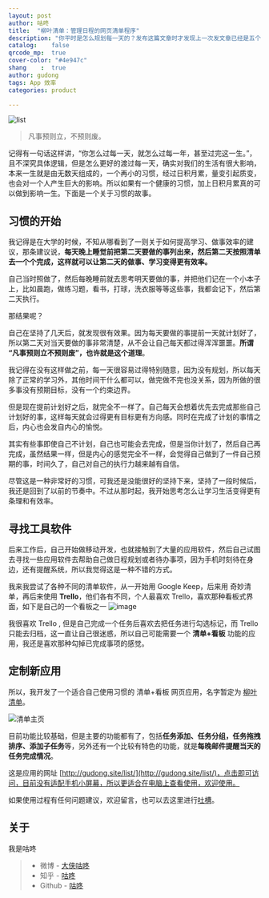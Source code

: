 ```yaml
---
layout: post
author: 咕咚
title:  "柳叶清单：管理日程的网页清单程序"
description: "你平时是怎么规划每一天的？发布这篇文章时才发现上一次发文章已经是五个月前了，这段时间博客一直没怎么搭理，日志也没怎么写，主要是工作+生活确实是有很多事。最近根据个人需求开发了一个清单+看板的应用-柳叶清单，使用 Vue+Leancloud 学习开发一个完成的前端应用，这真是一个有意思的事情，既可以学习技术，还可以解决自己的问题，还能满足自己的好奇心，这篇文章就是自己为什么要开发的初衷。"
catalog:    false
qrcode_mp:  true
cover-color: "#4e947c"
shang    :  true
author: gudong
tags: App 效率
categories: product

---
```


![list](http://upload-images.jianshu.io/upload_images/588640-fa6dc005e8614404.jpg?imageMogr2/auto-orient/strip%7CimageView2/2/w/1240)

>凡事预则立，不预则废。

记得有一句话这样讲，“你怎么过每一天，就怎么过每一年，甚至过完这一生。”，且不深究具体逻辑，但是怎么更好的渡过每一天，确实对我们的生活有很大影响，本来一生就是由无数天组成的，一个再小的习惯，经过日积月累，量变引起质变，也会对一个人产生巨大的影响。所以如果有一个健康的习惯，加上日积月累真的可以做到影响一生。下面是一个关于习惯的故事。

## 习惯的开始

我记得是在大学的时候，不知从哪看到了一则关于如何提高学习、做事效率的建议，那条建议说，**每天晚上睡觉前把第二天要做的事列出来，然后第二天按照清单去一个个完成，这样就可以让第二天的做事、学习变得更有效率。**

自己当时照做了，然后每晚睡前就去思考明天要做的事，并把他们记在一个小本子上，比如晨跑，做练习题，看书，打球，洗衣服等等这些事，我都会记下，然后第二天执行。

那结果呢？

自己在坚持了几天后，就发现很有效果。因为每天要做的事提前一天就计划好了，所以第二天对当天要做的事非常清楚，从不会让自己每天都过得浑浑噩噩。**所谓 “凡事预则立不预则废”，也许就是这个道理**。

我记得在没有这样做之前，每一天很容易过得特别随意，因为没有规划，所以每天除了正常的学习外，其他时间干什么都可以，做完做不完也没关系，因为所做的很多事没有预期目标，没有一个约束边界。

但是现在提前计划好之后，就完全不一样了。自己每天会想着优先去完成那些自己计划好的事，这样每天就会过得更有目标更有方向感。同时在完成了计划的事情之后，内心也会发自内心的愉悦。

其实有些事即使自己不计划，自己也可能会去完成，但是当你计划了，然后自己再完成，虽然结果一样，但是内心的感觉完全不一样，会觉得自己做到了一件自己预期的事，时间久了，自己对自己的执行力越来越有自信。

尽管这是一种非常好的习惯，可我还是没能很好的坚持下来，坚持了一段时候后，我还是回到了以前的节奏中。不过从那时起，我开始思考怎么让学习生活变得更有条理和有效率。

## 寻找工具软件

后来工作后，自己开始做移动开发，也就接触到了大量的应用软件，然后自己试图去寻找一些应用软件去帮助自己做日程规划或者待办事项，因为手机时刻待在身边，还有提醒系统，所以我觉得这是一种不错的方式。

我来我尝试了各种不同的清单软件，从一开始用 Google Keep，后来用 奇妙清单，再后来使用 **Trello**，他们各有不同，个人最喜欢 Trello，喜欢那种看板式界面，如下是自己的一个看板之一
![image](http://upload-images.jianshu.io/upload_images/588640-2af8d9b1a41b15ef.jpg?imageMogr2/auto-orient/strip%7CimageView2/2/w/1240)

我很喜欢 Trello , 但是自己完成一个任务后喜欢去把任务进行勾选标记，而 Trello 只能去归档，这一直让自己很迷惑，所以自己可能需要一个 **清单+看板** 功能的应用，我还是喜欢那种勾掉已完成事项的感觉。

## 定制新应用

所以，我开发了一个适合自己使用习惯的 清单+看板 网页应用，名字暂定为 [柳叶清单](http://gudong.site/list/)。

![清单主页](http://upload-images.jianshu.io/upload_images/588640-d4a3c070d71457f0.jpg?imageMogr2/auto-orient/strip%7CimageView2/2/w/1240)

目前功能比较基础，但是主要的功能都有了，包括**任务添加、任务分组，任务拖拽排序、添加子任务**等，另外还有一个比较有特色的功能，就是**每晚邮件提醒当天的任务完成情况**。

这是应用的网址 [http://gudong.site/list/](http://gudong.site/list/)，点击即可访问，目前没有适配手机小屏幕，所以更适合在电脑上查看使用，欢迎使用。

如果使用过程有任何问题建议，欢迎留言，也可以去这里进行[吐槽](http://support.qq.com/products/30228)。

## 关于
我是咕咚
> * 微博 - [大侠咕咚](https://weibo.com/maoruibin)
> * 知乎 - [咕咚](https://www.zhihu.com/people/maoruibin/activities)
> * Github - [咕咚](https://github.com/maoruibin)

